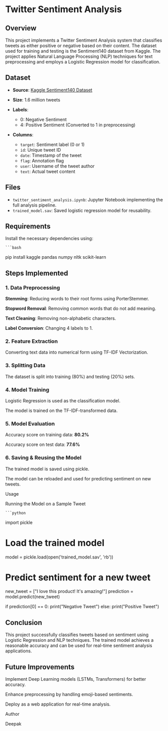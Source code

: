 # Twitter Sentiment Analysis

## Overview

This project implements a Twitter Sentiment Analysis system that classifies tweets as either positive or negative based on their content. The dataset used for training and testing is the Sentiment140 dataset from Kaggle. The project applies Natural Language Processing (NLP) techniques for text preprocessing and employs a Logistic Regression model for classification.

## Dataset

* **Source**: [Kaggle Sentiment140 Dataset](https://www.kaggle.com/datasets/kazanova/sentiment140)
  
* **Size**: 1.6 million tweets
  
* **Labels**:
    * 0: Negative Sentiment
    * 4: Positive Sentiment (Converted to 1 in preprocessing)
 
* **Columns**:
    * `target`: Sentiment label (0 or 1)
    * `id`: Unique tweet ID
    * `date`: Timestamp of the tweet
    * `flag`: Annotation flag
    * `user`: Username of the tweet author
    * `text`: Actual tweet content

## Files

* `twitter_sentiment_analysis.ipynb`: Jupyter Notebook implementing the full analysis pipeline.
* `trained_model.sav`: Saved logistic regression model for reusability.

## Requirements

Install the necessary dependencies using:

    ```bash
pip install kaggle pandas numpy nltk scikit-learn

## Steps Implemented

### 1. Data Preprocessing

**Stemming**: Reducing words to their root forms using PorterStemmer.

**Stopword Removal**: Removing common words that do not add meaning.

**Text Cleaning**: Removing non-alphabetic characters.

**Label Conversion**: Changing 4 labels to 1.

### 2. Feature Extraction

Converting text data into numerical form using TF-IDF Vectorization.

### 3. Splitting Data

The dataset is split into training (80%) and testing (20%) sets.

### 4. Model Training

Logistic Regression is used as the classification model.

The model is trained on the TF-IDF-transformed data.

### 5. Model Evaluation

Accuracy score on training data: **80.2%**

Accuracy score on test data: **77.6%**

### 6. Saving & Reusing the Model

The trained model is saved using pickle.

The model can be reloaded and used for predicting sentiment on new tweets.

Usage

Running the Model on a Sample Tweet

    ```python
import pickle

# Load the trained model
model = pickle.load(open('trained_model.sav', 'rb'))

# Predict sentiment for a new tweet
new_tweet = ["I love this product! It's amazing!"]
prediction = model.predict(new_tweet)

if prediction[0] == 0:
    print("Negative Tweet")
else:
    print("Positive Tweet")

## Conclusion

This project successfully classifies tweets based on sentiment using Logistic Regression and NLP techniques. The trained model achieves a reasonable accuracy and can be used for real-time sentiment analysis applications.

## Future Improvements

Implement Deep Learning models (LSTMs, Transformers) for better accuracy.

Enhance preprocessing by handling emoji-based sentiments.

Deploy as a web application for real-time analysis.

Author

Deepak


